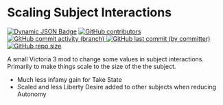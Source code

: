 # Scaling Subject Interactions

[![Dynamic JSON Badge](https://img.shields.io/badge/dynamic/json?url=https%3A%2F%2Fraw.githubusercontent.com%2FAraxiel%2FScaling-Subject-Interactions%2Fmain%2FScaling%2520Subject%2520Interactions%2F.metadata%2Fmetadata.json&query=%24.supported_game_version&label=Supported%20Vic3%20Version&color=yellow)](https://vic3.paradoxwikis.com/Patches) [![GitHub contributors](https://img.shields.io/github/contributors/araxiel/Scaling-Subject-Interactions)](https://github.com/Araxiel/Scaling-Subject-Interactions/graphs/contributors) [![GitHub commit activity (branch)](https://img.shields.io/github/commit-activity/t/araxiel/Scaling-Subject-Interactions) ![GitHub last commit (by committer)](https://img.shields.io/github/last-commit/araxiel/Scaling-Subject-Interactions)](https://github.com/Araxiel/Scaling-Subject-Interactions/commits/main) [![GitHub repo size](https://img.shields.io/github/repo-size/araxiel/Scaling-Subject-Interactions)](https://github.com/Araxiel/Scaling-Subject-Interactions/pulse)

 A small Victoria 3 mod to change some values in subject interactions.<br>
 Primarily to make things scale to the size of the the subject.<br>
 
 - Much less infamy gain for Take State
 - Scaled and less Liberty Desire added to other subjects when reducing Autonomy
